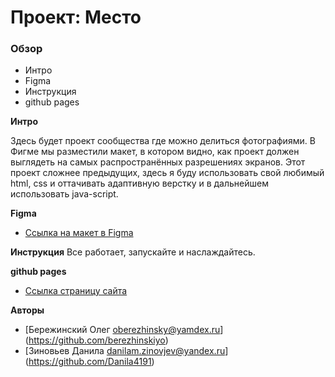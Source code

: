 # Проект: Место

### Обзор

* Интро
* Figma
* Инструкция
* github pages

**Интро**

Здесь будет проект сообщества где можно делиться фотографиями.
В Фигме мы разместили макет, в котором видно, как проект должен выглядеть на самых распространённых разрешениях экранов.
Этот проект сложнее предыдущих, здесь я буду использовать свой любимый html, css и оттачивать адаптивную верстку и в дальнейшем использовать java-script.

**Figma**
* [Ссылка на макет в Figma](https://www.figma.com/file/2cn9N9jSkmxD84oJik7xL7/JavaScript.-Sprint-4?node-id=0%3A1)

**Инструкция**
Все работает, запускайте и наслаждайтесь.

**github pages**

* [Ссылка страницу сайта](https://danila4191.github.io/mesto-project/)

**Авторы**
* [Бережинский Олег oberezhinsky@yamdex.ru] (https://github.com/berezhinskiyo)
* [Зиновьев Данила danilam.zinovjev@yandex.ru] (https://github.com/Danila4191)
